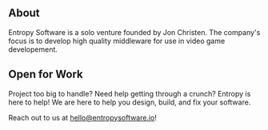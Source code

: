 ## About
Entropy Software is a solo venture founded by Jon Christen. The company's focus is to develop high quality middleware for use in video game developement.

## Open for Work
Project too big to handle? Need help getting through a crunch? Entropy is here to help! We are here to help you design, build, and fix your software.

Reach out to us at hello@entropysoftware.io!
